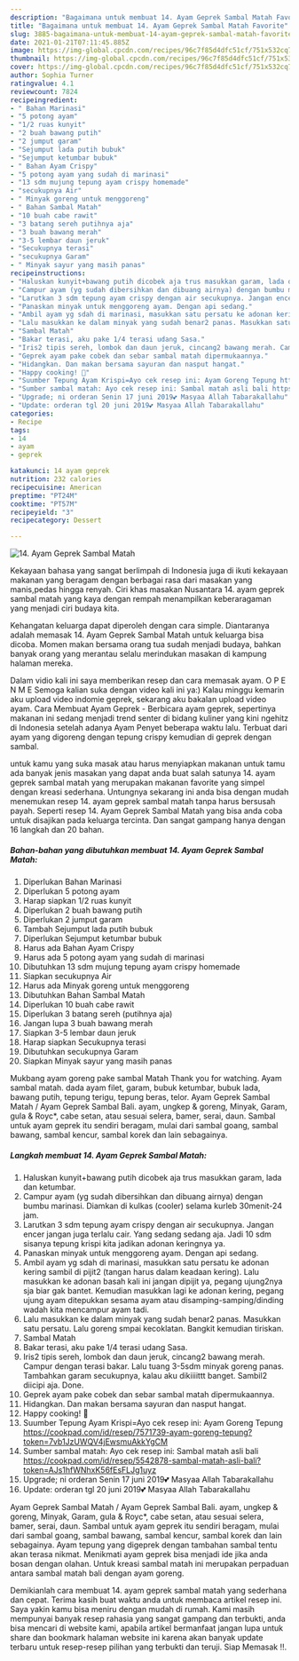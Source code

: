 ```yaml
---
description: "Bagaimana untuk membuat 14. Ayam Geprek Sambal Matah Favorite"
title: "Bagaimana untuk membuat 14. Ayam Geprek Sambal Matah Favorite"
slug: 3885-bagaimana-untuk-membuat-14-ayam-geprek-sambal-matah-favorite
date: 2021-01-21T07:11:45.885Z
image: https://img-global.cpcdn.com/recipes/96c7f85d4dfc51cf/751x532cq70/14-ayam-geprek-sambal-matah-foto-resep-utama.jpg
thumbnail: https://img-global.cpcdn.com/recipes/96c7f85d4dfc51cf/751x532cq70/14-ayam-geprek-sambal-matah-foto-resep-utama.jpg
cover: https://img-global.cpcdn.com/recipes/96c7f85d4dfc51cf/751x532cq70/14-ayam-geprek-sambal-matah-foto-resep-utama.jpg
author: Sophia Turner
ratingvalue: 4.1
reviewcount: 7824
recipeingredient:
- " Bahan Marinasi"
- "5 potong ayam"
- "1/2 ruas kunyit"
- "2 buah bawang putih"
- "2 jumput garam"
- "Sejumput lada putih bubuk"
- "Sejumput ketumbar bubuk"
- " Bahan Ayam Crispy"
- "5 potong ayam yang sudah di marinasi"
- "13 sdm mujung tepung ayam crispy homemade"
- "secukupnya Air"
- " Minyak goreng untuk menggoreng"
- " Bahan Sambal Matah"
- "10 buah cabe rawit"
- "3 batang sereh putihnya aja"
- "3 buah bawang merah"
- "3-5 lembar daun jeruk"
- "Secukupnya terasi"
- "secukupnya Garam"
- " Minyak sayur yang masih panas"
recipeinstructions:
- "Haluskan kunyit+bawang putih dicobek aja trus masukkan garam, lada dan ketumbar."
- "Campur ayam (yg sudah dibersihkan dan dibuang airnya) dengan bumbu marinasi. Diamkan di kulkas (cooler) selama kurleb 30menit-24 jam."
- "Larutkan 3 sdm tepung ayam crispy dengan air secukupnya. Jangan encer jangan juga terlalu cair. Yang sedang sedang aja. Jadi 10 sdm sisanya tepung krispi kita jadikan adonan keringnya ya."
- "Panaskan minyak untuk menggoreng ayam. Dengan api sedang."
- "Ambil ayam yg sdah di marinasi, masukkan satu persatu ke adonan kering sambil di pijit2 (tangan harus dalam keadaan kering). Lalu masukkan ke adonan basah kali ini jangan dipijit ya, pegang ujung2nya sja biar gak bantet. Kemudian masukkan lagi ke adonan kering, pegang ujung ayam ditepukkan sesama ayam atau disamping-samping/dinding wadah kita mencampur ayam tadi."
- "Lalu masukkan ke dalam minyak yang sudah benar2 panas. Masukkan satu persatu. Lalu goreng smpai kecoklatan. Bangkit kemudian tiriskan."
- "Sambal Matah"
- "Bakar terasi, aku pake 1/4 terasi udang Sasa."
- "Iris2 tipis sereh, lombok dan daun jeruk, cincang2 bawang merah. Campur dengan terasi bakar. Lalu tuang 3-5sdm minyak goreng panas. Tambahkan garam secukupnya, kalau aku dikiiiittt banget. Sambil2 diicipi aja. Done."
- "Geprek ayam pake cobek dan sebar sambal matah dipermukaannya."
- "Hidangkan. Dan makan bersama sayuran dan nasput hangat."
- "Happy cooking! 🌹"
- "Suumber Tepung Ayam Krispi=Ayo cek resep ini: Ayam Goreng Tepung https://cookpad.com/id/resep/7571739-ayam-goreng-tepung?token=7vb1JzUWQV4jEwsmuAkkYgCM"
- "Sumber sambal matah: Ayo cek resep ini: Sambal matah asli bali https://cookpad.com/id/resep/5542878-sambal-matah-asli-bali?token=AJs1hfWNhxK56fEsFLJg1uyz"
- "Upgrade; ni orderan Senin 17 juni 2019💕 Masyaa Allah Tabarakallahu"
- "Update: orderan tgl 20 juni 2019💕 Masyaa Allah Tabarakallahu"
categories:
- Recipe
tags:
- 14
- ayam
- geprek

katakunci: 14 ayam geprek 
nutrition: 232 calories
recipecuisine: American
preptime: "PT24M"
cooktime: "PT57M"
recipeyield: "3"
recipecategory: Dessert

---
```



![14. Ayam Geprek Sambal Matah](https://img-global.cpcdn.com/recipes/96c7f85d4dfc51cf/751x532cq70/14-ayam-geprek-sambal-matah-foto-resep-utama.jpg)

Kekayaan bahasa yang sangat berlimpah di Indonesia juga di ikuti kekayaan makanan yang beragam dengan berbagai rasa dari masakan yang manis,pedas hingga renyah. Ciri khas masakan Nusantara 14. ayam geprek sambal matah yang kaya dengan rempah menampilkan keberaragaman yang menjadi ciri budaya kita.


Kehangatan keluarga dapat diperoleh dengan cara simple. Diantaranya adalah memasak 14. Ayam Geprek Sambal Matah untuk keluarga bisa dicoba. Momen makan bersama orang tua sudah menjadi budaya, bahkan banyak orang yang merantau selalu merindukan masakan di kampung halaman mereka.

Dalam vidio kali ini saya memberikan resep dan cara memasak ayam. O P E N M E Semoga kalian suka dengan video kali ini ya:) Kalau minggu kemarin aku upload video indomie geprek, sekarang aku bakalan upload video ayam. Cara Membuat Ayam Geprek - Berbicara ayam geprek, sepertinya makanan ini sedang menjadi trend senter di bidang kuliner yang kini ngehitz di Indonesia setelah adanya Ayam Penyet beberapa waktu lalu. Terbuat dari ayam yang digoreng dengan tepung crispy kemudian di geprek dengan sambal.

untuk kamu yang suka masak atau harus menyiapkan makanan untuk tamu ada banyak jenis masakan yang dapat anda buat salah satunya 14. ayam geprek sambal matah yang merupakan makanan favorite yang simpel dengan kreasi sederhana. Untungnya sekarang ini anda bisa dengan mudah menemukan resep 14. ayam geprek sambal matah tanpa harus bersusah payah.
Seperti resep 14. Ayam Geprek Sambal Matah yang bisa anda coba untuk disajikan pada keluarga tercinta. Dan sangat gampang hanya dengan 16 langkah dan 20 bahan.


<!--inarticleads1-->

##### Bahan-bahan yang dibutuhkan membuat 14. Ayam Geprek Sambal Matah:

1. Diperlukan  Bahan Marinasi
1. Diperlukan 5 potong ayam
1. Harap siapkan 1/2 ruas kunyit
1. Diperlukan 2 buah bawang putih
1. Diperlukan 2 jumput garam
1. Tambah Sejumput lada putih bubuk
1. Diperlukan Sejumput ketumbar bubuk
1. Harus ada  Bahan Ayam Crispy
1. Harus ada 5 potong ayam yang sudah di marinasi
1. Dibutuhkan 13 sdm mujung tepung ayam crispy homemade
1. Siapkan secukupnya Air
1. Harus ada  Minyak goreng untuk menggoreng
1. Dibutuhkan  Bahan Sambal Matah
1. Diperlukan 10 buah cabe rawit
1. Diperlukan 3 batang sereh (putihnya aja)
1. Jangan lupa 3 buah bawang merah
1. Siapkan 3-5 lembar daun jeruk
1. Harap siapkan Secukupnya terasi
1. Dibutuhkan secukupnya Garam
1. Siapkan  Minyak sayur yang masih panas


Mukbang ayam goreng pake sambal Matah Thank you for watching. Ayam sambal matah. dada ayam filet, garam, bubuk ketumbar, bubuk lada, bawang putih, tepung terigu, tepung beras, telor. Ayam Geprek Sambal Matah / Ayam Geprek Sambal Bali. ayam, ungkep &amp; goreng, Minyak, Garam, gula &amp; Royc*, cabe setan, atau sesuai selera, bamer, serai, daun. Sambal untuk ayam geprek itu sendiri beragam, mulai dari sambal goang, sambal bawang, sambal kencur, sambal korek dan lain sebagainya. 

<!--inarticleads2-->

##### Langkah membuat  14. Ayam Geprek Sambal Matah:

1. Haluskan kunyit+bawang putih dicobek aja trus masukkan garam, lada dan ketumbar.
1. Campur ayam (yg sudah dibersihkan dan dibuang airnya) dengan bumbu marinasi. Diamkan di kulkas (cooler) selama kurleb 30menit-24 jam.
1. Larutkan 3 sdm tepung ayam crispy dengan air secukupnya. Jangan encer jangan juga terlalu cair. Yang sedang sedang aja. Jadi 10 sdm sisanya tepung krispi kita jadikan adonan keringnya ya.
1. Panaskan minyak untuk menggoreng ayam. Dengan api sedang.
1. Ambil ayam yg sdah di marinasi, masukkan satu persatu ke adonan kering sambil di pijit2 (tangan harus dalam keadaan kering). Lalu masukkan ke adonan basah kali ini jangan dipijit ya, pegang ujung2nya sja biar gak bantet. Kemudian masukkan lagi ke adonan kering, pegang ujung ayam ditepukkan sesama ayam atau disamping-samping/dinding wadah kita mencampur ayam tadi.
1. Lalu masukkan ke dalam minyak yang sudah benar2 panas. Masukkan satu persatu. Lalu goreng smpai kecoklatan. Bangkit kemudian tiriskan.
1. Sambal Matah
1. Bakar terasi, aku pake 1/4 terasi udang Sasa.
1. Iris2 tipis sereh, lombok dan daun jeruk, cincang2 bawang merah. Campur dengan terasi bakar. Lalu tuang 3-5sdm minyak goreng panas. Tambahkan garam secukupnya, kalau aku dikiiiittt banget. Sambil2 diicipi aja. Done.
1. Geprek ayam pake cobek dan sebar sambal matah dipermukaannya.
1. Hidangkan. Dan makan bersama sayuran dan nasput hangat.
1. Happy cooking! 🌹
1. Suumber Tepung Ayam Krispi=Ayo cek resep ini: Ayam Goreng Tepung https://cookpad.com/id/resep/7571739-ayam-goreng-tepung?token=7vb1JzUWQV4jEwsmuAkkYgCM
1. Sumber sambal matah: Ayo cek resep ini: Sambal matah asli bali https://cookpad.com/id/resep/5542878-sambal-matah-asli-bali?token=AJs1hfWNhxK56fEsFLJg1uyz
1. Upgrade; ni orderan Senin 17 juni 2019💕 Masyaa Allah Tabarakallahu
1. Update: orderan tgl 20 juni 2019💕 Masyaa Allah Tabarakallahu


Ayam Geprek Sambal Matah / Ayam Geprek Sambal Bali. ayam, ungkep &amp; goreng, Minyak, Garam, gula &amp; Royc*, cabe setan, atau sesuai selera, bamer, serai, daun. Sambal untuk ayam geprek itu sendiri beragam, mulai dari sambal goang, sambal bawang, sambal kencur, sambal korek dan lain sebagainya. Ayam tepung yang digeprek dengan tambahan sambal tentu akan terasa nikmat. Menikmati ayam geprek bisa menjadi ide jika anda bosan dengan olahan. Untuk kreasi sambal matah ini merupakan perpaduan antara sambal matah bali dengan ayam goreng. 

Demikianlah cara membuat 14. ayam geprek sambal matah yang sederhana dan cepat. Terima kasih buat waktu anda untuk membaca artikel resep ini. Saya yakin kamu bisa meniru dengan mudah di rumah. Kami masih mempunyai banyak resep rahasia yang sangat gampang dan terbukti, anda bisa mencari di website kami, apabila artikel bermanfaat jangan lupa untuk share dan bookmark halaman website ini karena akan banyak update terbaru untuk resep-resep pilihan yang terbukti dan teruji. Siap Memasak !!. 

